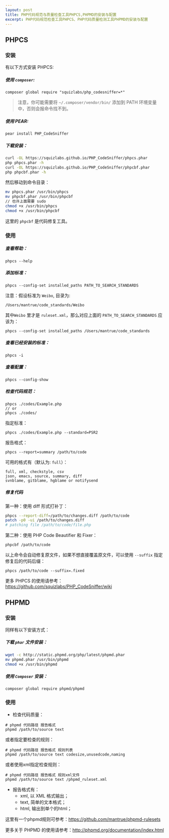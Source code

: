 ```yaml
---
layout: post
title: PHP代码规范与质量检查工具PHPCS,PHPMD的安装与配置
excerpt: PHP代码规范检查工具PHPCS、PHP代码质量检测工具PHPMD的安装与配置
---
```


## PHPCS

### 安装

有以下方式安装 PHPCS:

##### 使用 `composer`:

```
composer global require "squizlabs/php_codesniffer=*"
```

> 注意，你可能需要将 `~/.composer/vendor/bin/` 添加到 PATH 环境变量中，否则会报命令找不到。

##### 使用 PEAR:

```
pear install PHP_CodeSniffer
```

##### 下载安装：

```sh
curl -OL https://squizlabs.github.io/PHP_CodeSniffer/phpcs.phar
php phpcs.phar -h
curl -OL https://squizlabs.github.io/PHP_CodeSniffer/phpcbf.phar
php phpcbf.phar -h
```

  然后移动到命令目录：

```sh
mv phpcs.phar /usr/bin/phpcs
mv phpcbf.phar /usr/bin/phpcbf
// 也许上面需要 sudo
chmod +x /usr/bin/phpcs
chmod +x /usr/bin/phpcbf
```

  这里的 `phpcbf` 是代码修复工具。

### 使用

##### 查看帮助：

```
phpcs --help
```

##### 添加标准：

```
phpcs --config-set installed_paths PATH_TO_SEARCH_STANDARDS
```

注意：假设标准为 `Weibo`, 目录为:

```
/Users/mantrue/code_standards/Weibo
```

  其中`Weibo` 里才是 `ruleset.xml`，那么对应上面的 `PATH_TO_SEARCH_STANDARDS` 应该为：

```
phpcs --config-set installed_paths /Users/mantrue/code_standards
```

##### 查看已经安装的标准：

```
phpcs -i
```

##### 查看配置：

```
phpcs --config-show
```

##### 检查代码规范：

```
phpcs ./codes/Example.php
// or
phpcs ./codes/
```

  指定标准：

```
phpcs ./codes/Example.php --standard=PSR2
```

  报告格式：

```
phpcs --report=summary /path/to/code
```

  可用的格式有（默认为: `full`）：

```
full, xml, checkstyle, csv
json, emacs, source, summary, diff
svnblame, gitblame, hgblame or notifysend
```

##### 修复代码

 第一种：使用 diff 形式打补丁：

```sh
phpcs --report-diff=/path/to/changes.diff /path/to/code
patch -p0 -ui /path/to/changes.diff
# patching file /path/to/code/file.php
```

 第二种：使用 PHP Code Beautifier 和 Fixer：

```
phpcbf /path/to/code
```

  以上命令会自动修复原文件，如果不想直接覆盖原文件，可以使用 `--suffix` 指定修复后的代码后缀：

```
phpcs /path/to/code --suffix=.fixed
```

更多 PHPCS 的使用请参考：https://github.com/squizlabs/PHP_CodeSniffer/wiki


## PHPMD

### 安装

同样有以下安装方式：

##### 下载 `phar` 文件安装：

```sh
wget -c http://static.phpmd.org/php/latest/phpmd.phar
mv phpmd.phar /usr/bin/phpmd
chmod +x /usr/bin/phpmd
```

##### 使用 `Composer` 安装：

```
composer global require phpmd/phpmd
```

### 使用

- 检查代码质量：

```
# phpmd 代码路径 报告格式
phpmd /path/to/source text
```

  或者指定要检查的规则：

```
# phpmd 代码路径 报告格式 规则列表
phpmd /path/to/source text codesize,unusedcode,naming
```

  或者使用xml指定检查规则：

```
# phpmd 代码路径 报告格式 规则xml文件
phpmd /path/to/source text /phpmd_ruleset.xml
```

- 报告格式有：
    - xml, 以 XML 格式输出；
    - text, 简单的文本格式；
    - html, 输出到单个的html；

这里有一个phpmd规则可参考：https://github.com/mantrue/phpmd-rulesets

更多关于 PHPMD 的使用请参考：http://phpmd.org/documentation/index.html